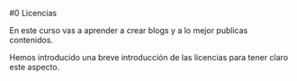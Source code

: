 #0 Licencias

En este curso vas a aprender a crear blogs y a lo mejor publicas contenidos.

Hemos introducido una breve introducción de las licencias para tener claro este aspecto.